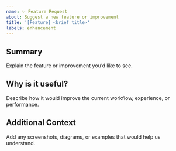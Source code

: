 ```yaml
---
name: ✨ Feature Request
about: Suggest a new feature or improvement
title: '[Feature] <brief title>'
labels: enhancement
---
```


## Summary

Explain the feature or improvement you’d like to see.

## Why is it useful?

Describe how it would improve the current workflow, experience, or performance.

## Additional Context

Add any screenshots, diagrams, or examples that would help us understand.
